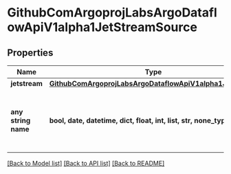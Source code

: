 # GithubComArgoprojLabsArgoDataflowApiV1alpha1JetStreamSource


## Properties
Name | Type | Description | Notes
------------ | ------------- | ------------- | -------------
**jetstream** | [**GithubComArgoprojLabsArgoDataflowApiV1alpha1JetStream**](GithubComArgoprojLabsArgoDataflowApiV1alpha1JetStream.md) |  | [optional] 
**any string name** | **bool, date, datetime, dict, float, int, list, str, none_type** | any string name can be used but the value must be the correct type | [optional]

[[Back to Model list]](../README.md#documentation-for-models) [[Back to API list]](../README.md#documentation-for-api-endpoints) [[Back to README]](../README.md)


